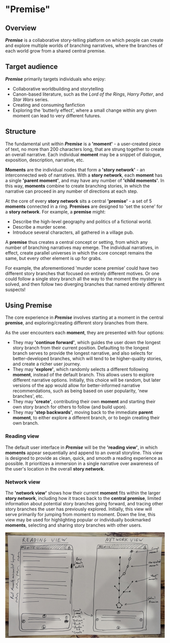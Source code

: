 # "Premise"

## Overview

__*Premise*__ is a collaborative story-telling platform on which people can
create and explore multiple worlds of branching narratives, where the branches
of each world grow from a shared central premise.

## Target audience

__*Premise*__ primarily targets individuals who enjoy:

* Collaborative worldbuilding and storytelling
* Canon-based literature, such as the *Lord of the Rings*, *Harry Potter*,
    and *Star Wars* series.
* Creating and consuming fanfiction
* Exploring the 'butterly effect', where a small change within any given moment
    can lead to very different futures.

## Structure

The fundamental unit within __*Premise*__ is a __'moment'__ - a user-created
  piece of text, no more than 200 characters long, that are strung together to
  create an overall narrative. Each individual __moment__ may be a snippet of
  dialogue, exposition, description, narrative, etc.

__Moments__ are the individual nodes that form a __'story network'__ - an
  interconnected web of narratives. With a __story network__, each __moment__ has
  a single __'parent moment'__, and may have any number of __'child moments'__.
  In this way, __moments__ combine to create branching stories, in which the
  narrative can proceed in any number of directions at each step.

At the core of every __story network__ sits a central __'premise'__ - a set of
5 __moments__ connected in a ring. __Premises__ are designed to 'set the scene' for
a __story network__. For example, a __premise__ might:

* Describe the high-level geography and politics of a fictional world.
* Describe a murder scene.
* Introduce several characters, all gathered in a village pub.

A __premise__ thus creates a central concept or setting, from which any number
  of branching narratives may emerge. The individual narratives, in effect,
  create parallel universes in which the core concept remains the same, but
  every other element is up for grabs.
  
For example, the aforementioned 'murder scene premise' could have two different
  story branches that focused on entirely different motives. Or one could follow
  a single story branch all the way to the moment the mystery is solved, and
  then follow two diverging branches that named entirely different suspects!

## Using Premise

The core experience in __*Premise*__ involves starting at a moment in the central
  __premise__, and exploring/creating different story branches from there.

As the user encounters each __moment__, they are presented with four options:

* They may __'continue forward'__, which guides the user down the longest story
    branch from their current position. Defaulting to the longest branch serves
    to provide the longest narrative, and also selects for better-developed
    branches, which will tend to be higher-quality stories, and create a richer
    user journey.
* They may __'explore'__, which randomly selects a different following __moment__,
    instead of the default branch. This allows users to explore different
    narrative options. Initially, this choice will be random, but later versions
    of the app would allow for better-informed narrative recommendations, such as
    being based on user popularity, 'new branches', etc.
* They may __'create'__, contributing their own __moment__ and starting their own
    story branch for others to follow (and build upon).
* They may __'step backwards'__, moving back to the immediate __parent moment__,
    to either explore a different branch, or to begin creating their own branch.

### Reading view

The default user interface in __*Premise*__ will be the __'reading view'__, in
  which __moments__ appear sequentially and append to an overall storyline. This
  view is designed to provide as clean, quick, and smooth a reading experience
  as possible. It prioritizes a immersion in a single narrative over awareness
  of the user's location in the overall __story network__.
  
### Network view

The __'network view'__ shows how their current __moment__ fits within the larger
  __story network__, including how it traces back to the __central premise__,
  limited information about potential story branches going forward, and tracing
  other story branches the user has previously explored. Initially, this view
  will serve primarily for jumping from moment to moment. Down the line, this
  view may be used for highlighting popular or individually bookmarked
  __moments__, selecting and sharing story branches with other users.
  
![Reading and Network view sketches](https://github.com/sjlutterbie/storychain-dev-notes/blob/overview/img/Reading_Network_Views_2018_11_19.jpg)
